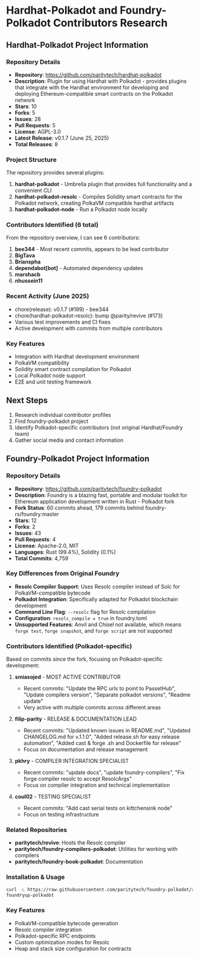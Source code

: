 # Hardhat-Polkadot and Foundry-Polkadot Contributors Research

## Hardhat-Polkadot Project Information

### Repository Details
- **Repository**: https://github.com/paritytech/hardhat-polkadot
- **Description**: Plugin for using Hardhat with Polkadot - provides plugins that integrate with the Hardhat environment for developing and deploying Ethereum-compatible smart contracts on the Polkadot network
- **Stars**: 10
- **Forks**: 5
- **Issues**: 28
- **Pull Requests**: 5
- **License**: AGPL-3.0
- **Latest Release**: v0.1.7 (June 25, 2025)
- **Total Releases**: 8

### Project Structure
The repository provides several plugins:
1. **hardhat-polkadot** - Umbrella plugin that provides full functionality and a convenient CLI
2. **hardhat-polkadot-resolc** - Compiles Solidity smart contracts for the Polkadot network, creating PolkaVM compatible hardhat artifacts
3. **hardhat-polkadot-node** - Run a Polkadot node locally

### Contributors Identified (6 total)
From the repository overview, I can see 6 contributors:
1. **bee344** - Most recent commits, appears to be lead contributor
2. **BigTava** 
3. **Brianspha**
4. **dependabot[bot]** - Automated dependency updates
5. **marshacb**
6. **nhussein11**

### Recent Activity (June 2025)
- chore(release): v0.1.7 (#199) - bee344
- chore(hardhat-polkadot-resolc): bump @parity/revive (#173)
- Various test improvements and CI fixes
- Active development with commits from multiple contributors

### Key Features
- Integration with Hardhat development environment
- PolkaVM compatibility
- Solidity smart contract compilation for Polkadot
- Local Polkadot node support
- E2E and unit testing framework

## Next Steps
1. Research individual contributor profiles
2. Find foundry-polkadot project
3. Identify Polkadot-specific contributors (not original Hardhat/Foundry team)
4. Gather social media and contact information



## Foundry-Polkadot Project Information

### Repository Details
- **Repository**: https://github.com/paritytech/foundry-polkadot
- **Description**: Foundry is a blazing fast, portable and modular toolkit for Ethereum application development written in Rust - Polkadot fork
- **Fork Status**: 60 commits ahead, 179 commits behind foundry-rs/foundry:master
- **Stars**: 12
- **Forks**: 2
- **Issues**: 43
- **Pull Requests**: 4
- **License**: Apache-2.0, MIT
- **Languages**: Rust (99.4%), Solidity (0.1%)
- **Total Commits**: 4,759

### Key Differences from Original Foundry
- **Resolc Compiler Support**: Uses Resolc compiler instead of Solc for PolkaVM-compatible bytecode
- **Polkadot Integration**: Specifically adapted for Polkadot blockchain development
- **Command Line Flag**: `--resolc` flag for Resolc compilation
- **Configuration**: `resolc_compile = true` in foundry.toml
- **Unsupported Features**: Anvil and Chisel not available, which means `forge test`, `forge snapshot`, and `forge script` are not supported

### Contributors Identified (Polkadot-specific)
Based on commits since the fork, focusing on Polkadot-specific development:

1. **smiasojed** - MOST ACTIVE CONTRIBUTOR
   - Recent commits: "Update the RPC urls to point to PassetHub", "Update compilers version", "Separate polkadot versions", "Readme update"
   - Very active with multiple commits across different areas

2. **filip-parity** - RELEASE & DOCUMENTATION LEAD
   - Recent commits: "Updated known issues in README.md", "Updated CHANGELOG.md for v.1.1.0", "Added release.sh for easy release automation", "Added cast & forge .sh and Dockerfile for release"
   - Focus on documentation and release management

3. **pkhry** - COMPILER INTEGRATION SPECIALIST
   - Recent commits: "update docs", "update foundry-compilers", "Fix forge compiler resolc to accept ResolcArgs"
   - Focus on compiler integration and technical implementation

4. **coul02** - TESTING SPECIALIST
   - Recent commits: "Add cast serial tests on kittchensink node"
   - Focus on testing infrastructure

### Related Repositories
- **paritytech/revive**: Hosts the Resolc compiler
- **paritytech/foundry-compilers-polkadot**: Utilities for working with compilers
- **paritytech/foundry-book-polkadot**: Documentation

### Installation & Usage
```bash
curl -L https://raw.githubusercontent.com/paritytech/foundry-polkadot/refs/heads/master/foundryup/install | bash
foundryup-polkadot
```

### Key Features
- PolkaVM-compatible bytecode generation
- Resolc compiler integration
- Polkadot-specific RPC endpoints
- Custom optimization modes for Resolc
- Heap and stack size configuration for contracts


